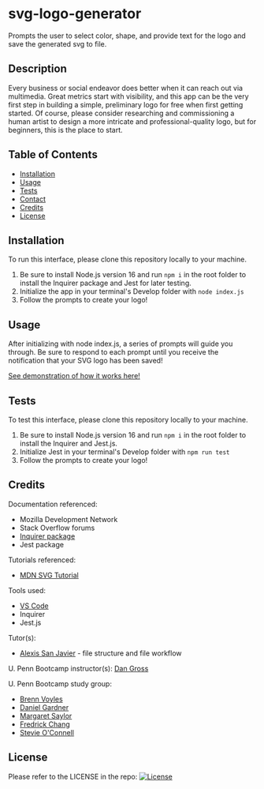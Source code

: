 # svg-logo-generator
Prompts the user to select color, shape, and provide text for the logo and save the generated svg to file.

## Description

Every business or social endeavor does better when it can reach out via multimedia. Great metrics start with visibility, and this app can be the very first step in building a simple, preliminary logo for free when first getting started. Of course, please consider researching and commissioning a human artist to design a more intricate and professional-quality logo, but for beginners, this is the place to start.


## Table of Contents

- [Installation](#installation)
- [Usage](#usage)
- [Tests](#tests)
- [Contact](#contact)
- [Credits](#credits)
- [License](#license)


## Installation

To run this interface, please clone this repository locally to your machine.
1. Be sure to install Node.js version 16 and run `npm i` in the root folder to install the Inquirer package and Jest for later testing.
2. Initialize the app in your terminal's Develop folder with `node index.js`
3. Follow the prompts to create your logo!


## Usage

After initializing with node index.js, a series of prompts will guide you through. Be sure to respond to each prompt until you receive the notification that your SVG logo has been saved!

[See demonstration of how it works here!]()


## Tests

To test this interface, please clone this repository locally to your machine.
1. Be sure to install Node.js version 16 and run `npm i` in the root folder to install the Inquirer and Jest.js.
2. Initialize Jest in your terminal's Develop folder with `npm run test`
3. Follow the prompts to create your logo!


## Credits

Documentation referenced:

- Mozilla Development Network
- Stack Overflow forums
- [Inquirer package](https://www.npmjs.com/package/inquirer)
- Jest package

Tutorials referenced:

- [MDN SVG Tutorial](https://developer.mozilla.org/en-US/docs/Web/SVG/Tutorial)

Tools used:
- [VS Code](https://code.visualstudio.com/)
- Inquirer
- Jest.js

Tutor(s): 
- [Alexis San Javier](https://github.com/code-guy21) - file structure and file workflow

U. Penn Bootcamp instructor(s): [Dan Gross](https://github.com/DanielWGross)

U. Penn Bootcamp study group:

- [Brenn Voyles](https://github.com/brennaveir)
- [Daniel Gardner](https://github.com/gardnerd06)
- [Margaret Saylor](https://github.com/msaylorphila)
- [Fredrick Chang](https://github.com/LearnedDr)
- [Stevie O'Connell](https://github.com/OConnell-Coder)


## License

Please refer to the LICENSE in the repo: [![License](https://img.shields.io/badge/license-MIT-blue?logo=github)](https://github.com/miacias/CLI-readme-builder/blob/main/LICENSE)